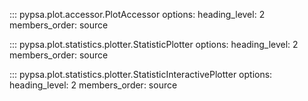 <!--
SPDX-FileCopyrightText: PyPSA Contributors

SPDX-License-Identifier: CC-BY-4.0
-->

::: pypsa.plot.accessor.PlotAccessor
    options:
        heading_level: 2
        members_order: source

::: pypsa.plot.statistics.plotter.StatisticPlotter
    options:
        heading_level: 2
        members_order: source

::: pypsa.plot.statistics.plotter.StatisticInteractivePlotter
    options:
        heading_level: 2
        members_order: source

